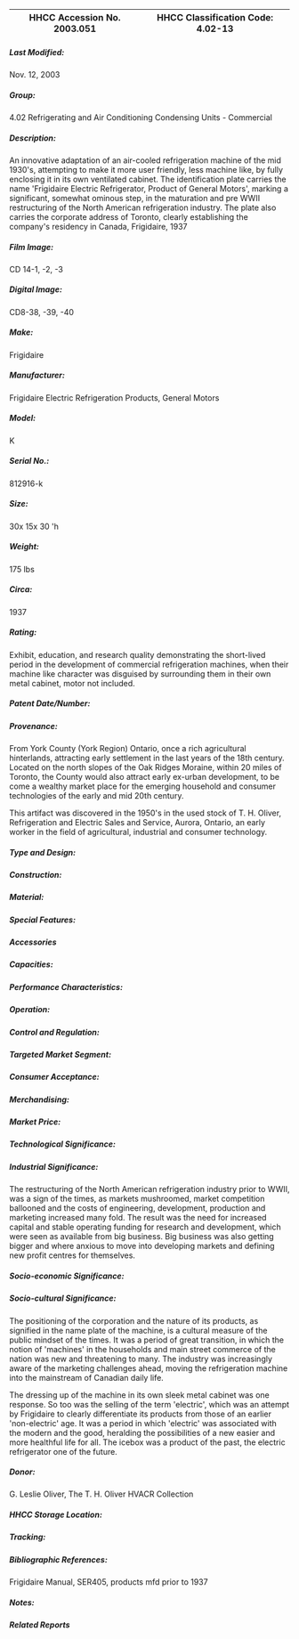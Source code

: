 | **HHCC Accession No. 2003.051** |**HHCC Classification Code:  4.02-13**|
| ----------- | ----------- |

##### Last Modified:
Nov. 12, 2003

##### Group:
4.02 Refrigerating and Air Conditioning Condensing Units - Commercial

##### Description:
An innovative adaptation of an air-cooled refrigeration machine of the mid 1930's, attempting to make it more user friendly, less machine like, by fully enclosing it in its own ventilated cabinet. The identification plate carries the name 'Frigidaire Electric Refrigerator, Product of General Motors', marking a significant, somewhat ominous step, in the maturation and pre WWII restructuring of the North American refrigeration industry. The plate also carries the corporate address of Toronto, clearly establishing the company's residency in Canada, Frigidaire, 1937

##### Film Image:
CD 14-1, -2, -3

##### Digital Image:
CD8-38, -39, -40

##### Make:
Frigidaire

##### Manufacturer:
Frigidaire Electric Refrigeration Products, General Motors

##### Model:
K

##### Serial No.:
812916-k

##### Size:
30x 15x 30 'h

##### Weight:
175 lbs

##### Circa:
1937

##### Rating:
Exhibit, education, and research quality demonstrating the short-lived period in the development of commercial refrigeration machines, when their machine like character was disguised by surrounding them in their own metal cabinet, motor not included.

##### Patent Date/Number:


##### Provenance:
From York County (York Region) Ontario, once a rich agricultural hinterlands, attracting early settlement in the last years of the 18th century. Located on the north slopes of the Oak Ridges Moraine, within 20 miles of Toronto, the County would also attract early ex-urban development, to be come a wealthy market place for the emerging household and consumer technologies of the early and mid 20th century. 

This artifact was discovered in the 1950's in the used stock of T. H. Oliver, Refrigeration and Electric Sales and Service, Aurora, Ontario, an early worker in the field of agricultural, industrial and consumer technology.

##### Type and Design:


##### Construction:


##### Material:


##### Special Features:


##### Accessories


##### Capacities:


##### Performance Characteristics:


##### Operation:


##### Control and Regulation:


##### Targeted Market Segment:


##### Consumer Acceptance:


##### Merchandising:


##### Market Price:


##### Technological Significance:


##### Industrial Significance:
The restructuring of the North American refrigeration industry prior to WWII, was a sign of the times, as markets mushroomed, market competition ballooned and the costs of engineering, development, production and marketing increased many fold. The result was the need for increased capital and stable operating funding for research and development,  which were seen as available from big business. Big business was also getting bigger and where anxious to move into developing markets and defining new profit centres for themselves.

##### Socio-economic Significance:


##### Socio-cultural Significance:
The positioning of the corporation and the nature of its products, as signified in the name plate of the machine, is a cultural measure of the public mindset of the times. It was a period of great transition, in which the notion of 'machines' in the households and main street commerce of the nation was new and threatening to many. The industry was increasingly aware of the marketing challenges ahead, moving the refrigeration machine into the mainstream of Canadian daily life.

The dressing up of the machine in its own sleek metal cabinet was one response. So too was the selling of the term 'electric', which was an attempt by Frigidaire to clearly differentiate its products from those of an earlier 'non-electric' age. It was a period in which 'electric' was associated with the modern and the good, heralding the possibilities of a new easier and more healthful life for all. The icebox was a product of the past, the electric refrigerator one of the future.

##### Donor:
G. Leslie Oliver, The T. H. Oliver HVACR Collection

##### HHCC Storage Location:


##### Tracking:


##### Bibliographic References:
Frigidaire Manual, SER405, products mfd prior to 1937

##### Notes:


##### Related Reports

